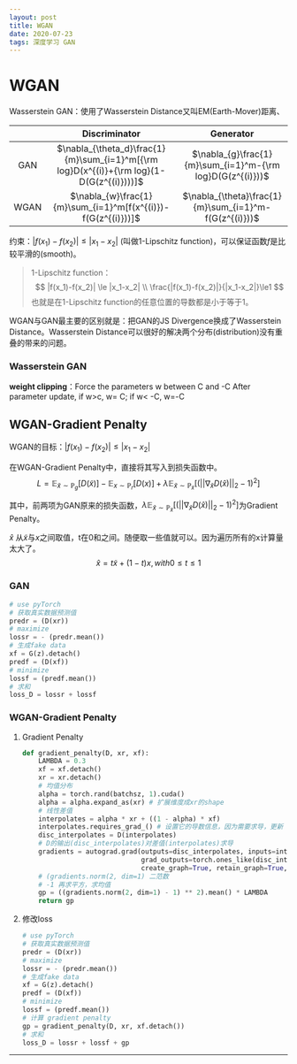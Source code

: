 ```yaml
---
layout: post
title: WGAN
date: 2020-07-23
tags: 深度学习 GAN
---
```


# WGAN

Wasserstein GAN：使用了Wasserstein Distance又叫EM(Earth-Mover)距离、

|      |                        Discriminator                         |                         Generator                          |
| :--: | :----------------------------------------------------------: | :--------------------------------------------------------: |
| GAN  | $\nabla_{\theta_d}\frac{1}{m}\sum_{i=1}^m[{\rm log}D(x^{(i)}+{\rm log}(1-D(G(z^{(i)})))]$ | $\nabla_{g}\frac{1}{m}\sum_{i=1}^m-{\rm log}D(G(z^{(i)}))$ |
| WGAN | $\nabla_{w}\frac{1}{m}\sum_{i=1}^m[f(x^{(i)})-f(G(z^{(i)}))]$ |   $\nabla_{\theta}\frac{1}{m}\sum_{i=1}^m-f(G(z^{(i)}))$   |


约束：$|f(x_1)-f(x_2)| \le |x_1-x_2|$ (叫做1-Lipschitz function)，可以保证函数$f$是比较平滑的(smooth)。

> 1-Lipschitz function：
> $$
> |f(x_1)-f(x_2)| \le |x_1-x_2| \\ \frac{|f(x_1)-f(x_2)|}{|x_1-x_2|}\le1
> $$
> 也就是在1-Lipschitz function的任意位置的导数都是小于等于1。

WGAN与GAN最主要的区别就是：把GAN的JS Divergence换成了Wasserstein Distance。Wasserstein Distance可以很好的解决两个分布(distribution)没有重叠的带来的问题。





### Wasserstein GAN

**weight clipping**：Force the parameters w between C and -C After parameter update, if  w>c, w= C; if w< -C, w=-C 



## WGAN-Gradient Penalty

WGAN的目标：$|f(x_1)-f(x_2)| \le |x_1-x_2|$

在WGAN-Gradient Penalty中，直接将其写入到损失函数中。
$$
L = \mathbb{E}_{\tilde{x} \sim \mathbb{P}_g}[D(\tilde{x})] - \mathbb{E}_{x \sim \mathbb{P}_r}[D(x)] + \lambda \mathbb{E}_{\tilde{x} \sim \mathbb{P}_\tilde{x}}[(||\nabla_\tilde{x}D(\hat{x})||_2-1)^2]
$$

其中，前两项为GAN原来的损失函数，$\lambda \mathbb{E}_{\tilde{x} \sim \mathbb{P}_\tilde{x}}[(||\nabla_\tilde{x}D(\hat{x})||_2-1)^2]$为Gradient Penalty。

$\hat{x}$ 从$\tilde{x}$与$x$之间取值，t在0和之间。随便取一些值就可以。因为遍历所有的x计算量太大了。
$$
\hat{x}  = t \tilde{x} + (1-t)x, with  0 \le t \le 1
$$



### GAN

```python
# use pyTorch
# 获取真实数据预测值
predr = (D(xr))
# maximize
lossr = - (predr.mean())
# 生成fake data
xf = G(z).detach()
predf = (D(xf))
# minimize 
lossf = (predf.mean())
# 求和
loss_D = lossr + lossf
```

### WGAN-Gradient Penalty

1. Gradient Penalty

   ```python
   def gradient_penalty(D, xr, xf):
       LAMBDA = 0.3
       xf = xf.detach()
       xr = xr.detach()
       # 均值分布
       alpha = torch.rand(batchsz, 1).cuda()
       alpha = alpha.expand_as(xr) # 扩展维度成xr的shape
       # 线性差值
       interpolates = alpha * xr + ((1 - alpha) * xf)
       interpolates.requires_grad_() # 设置它的导数信息，因为需要求导，更新
       disc_interpolates = D(interpolates)
       # D的输出(disc_interpolates)对差值(interpolates)求导
       gradients = autograd.grad(outputs=disc_interpolates, inputs=interpolates,
                                 grad_outputs=torch.ones_like(disc_interpolates),
                                 create_graph=True, retain_graph=True, only_inputs=True)[0]
       # (gradients.norm(2, dim=1) 二范数
       # -1 再求平方，求均值
       gp = ((gradients.norm(2, dim=1) - 1) ** 2).mean() * LAMBDA
       return gp
   ```

2. 修改loss

   ```python
   # use pyTorch
   # 获取真实数据预测值
   predr = (D(xr))
   # maximize
   lossr = - (predr.mean())
   # 生成fake data
   xf = G(z).detach()
   predf = (D(xf))
   # minimize 
   lossf = (predf.mean())
   # 计算 gradient penalty
   gp = gradient_penalty(D, xr, xf.detach())
   # 求和
   loss_D = lossr + lossf + gp
   ```



---


<div style="display:none;">

### 参考
1. Arjovsky M , Chintala S , Bottou, Léon. Wasserstein GAN[J]. 2017.
2. Gulrajani I , Ahmed F , Arjovsky M , et al. Improved Training of Wasserstein GANs[J]. 2017.

</div> 

